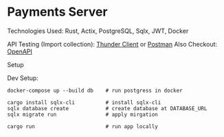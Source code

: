 # Payments Server

Technologies Used: Rust, Actix, PostgreSQL, Sqlx, JWT, Docker  

API Testing (Import collection): [Thunder Client](./docs/thunder-client-collection_payment_system.json) or [Postman](./docs/postman-collection-payment_system.json)
Also Checkout: [OpenAPI](./docs/openapi.yaml)

Setup

Dev Setup:
```shell
docker-compose up --build db    # run postgress in docker

cargo install sqlx-cli          # install sqlx-cli
sqlx database create            # create database at DATABASE_URL
sqlx migrate run                # apply mirgation

cargo run                       # run app locally 
```
